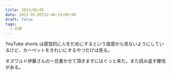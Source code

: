```yaml
---
title: 2023/05/05
date: 2023-05-05T22:48:15+09:00
draft: false
tags:
  - 日常
---
```


YouTube shorts は感覚的に人をだめにするという直感から見ないようにしているけど、カーペットをきれいにするやつだけは見る。

オズワルド伊藤さんの一旦書かせて頂きますにはぐっと来た。また読み返す確信がある。
